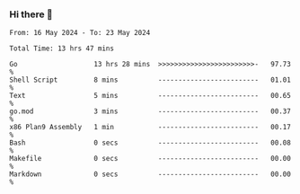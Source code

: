 ### Hi there 👋

<!--
**zhumeme/zhumeme** is a ✨ _special_ ✨ repository because its `README.md` (this file) appears on your GitHub profile.

Here are some ideas to get you started:

- 🔭 I’m currently working on ...
- 🌱 I’m currently learning ...
- 👯 I’m looking to collaborate on ...
- 🤔 I’m looking for help with ...
- 💬 Ask me about ...
- 📫 How to reach me: ...
- 😄 Pronouns: ...
- ⚡ Fun fact: ...
-->

<!--START_SECTION:waka-->

```all_time
From: 16 May 2024 - To: 23 May 2024

Total Time: 13 hrs 47 mins

Go                   13 hrs 28 mins  >>>>>>>>>>>>>>>>>>>>>>>>-   97.73 %
Shell Script         8 mins          -------------------------   01.01 %
Text                 5 mins          -------------------------   00.65 %
go.mod               3 mins          -------------------------   00.37 %
x86 Plan9 Assembly   1 min           -------------------------   00.17 %
Bash                 0 secs          -------------------------   00.08 %
Makefile             0 secs          -------------------------   00.00 %
Markdown             0 secs          -------------------------   00.00 %
```

<!--END_SECTION:waka-->
